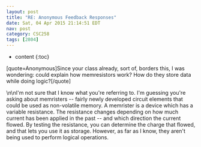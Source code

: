```yaml
---
layout: post
title: "RE: Anonymous Feedback Responses"
date: Sat, 04 Apr 2015 21:14:51 EDT
nav: post
category: CSC258
tags: [2804]
---
```


* content
{:toc}

[quote=Anonymous]Since your class already, sort of, borders this, I was wondering: could explain how memresistors work? How do they store data while doing logic?[/quote]
<!-- more -->
<p>\n\nI'm not sure that I know what you're referring to. I'm guessing you're asking about memristers -- fairly newly developed circuit elements that could be used as non-volatile memory. A memrister is a device which has a variable resistance. The resistance changes depending on how much current has been applied in the past -- and which direction the current flowed. By testing the resistance, you can determine the charge that flowed, and that lets you use it as storage. However, as far as I know, they aren't being used to perform logical operations.</p>
